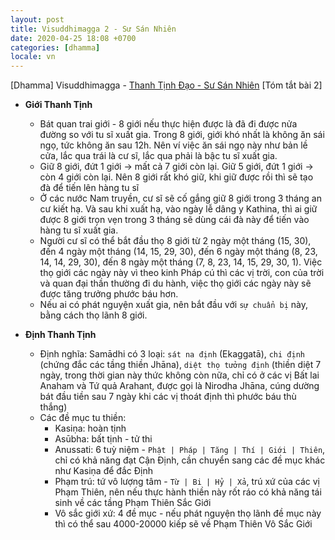 ```yaml
---
layout: post
title: Visuddhimagga 2 - Sư Sán Nhiên
date: 2020-04-25 18:08 +0700
categories: [dhamma]
locale: vn
---
```

[Dhamma] Visuddhimagga - [Thanh Tịnh Đạo - Sư Sán Nhiên](https://www.youtube.com/playlist?list=PLM6nS0DN6oLvie1ZGdVK_aXAtJqm1B_wO)
[Tóm tắt bài 2]
- **Giới Thanh Tịnh**
  + Bát quan trai giới - 8 giới nếu thực hiện được là đã đi được nửa đường so với tu sĩ xuất gia. Trong 8 giới, giới khó nhất là không ăn sái ngọ, tức không ăn sau 12h. Nên ví việc ăn sái ngọ này như bản lề cửa, lắc qua trái là cư sĩ, lắc qua phải là bậc tu sĩ xuất gia.
  + Giữ 8 giới, đứt 1 giới -> mất cả 7 giới còn lại. Giữ 5 giới, đứt 1 giới -> còn 4 giới còn lại. Nên 8 giới rất khó giữ, khi giữ được rồi thì sẽ tạo đà để tiến lên hàng tu sĩ
  + Ở các nước Nam truyền, cư sĩ sẽ cố gắng giữ 8 giới trong 3 tháng an cư kiết hạ. Và sau khi xuất hạ, vào ngày lễ dâng y Kathina, thì ai giữ được 8 giới trọn vẹn trong 3 tháng sẽ dùng cái đà này để tiến vào hàng tu sĩ xuất gia.
  + Người cư sĩ có thể bắt đầu thọ 8 giới từ 2 ngày một tháng (15, 30), đến 4 ngày một tháng (14, 15, 29, 30), đến 6 ngày một tháng (8, 23, 14, 14, 29, 30), đến 8 ngày một tháng (7, 8, 23, 14, 15, 29, 30, 1). Việc thọ giới các ngày này vì theo kinh Pháp cú thì các vị trời, con của trời và quan đại thần thường đi du hành, việc thọ giới các ngày này sẽ được tăng trưởng phước báu hơn.
  + Nếu ai có phát nguyện xuất gia, nên bắt đầu với `sự chuẩn bị` này, bằng cách thọ lãnh 8 giới.

- **Định Thanh Tịnh**
  + Định nghĩa: Samādhi có 3 loại: `sát na định` (Ekaggatā), `chi định` (chứng đắc các tầng thiền Jhāna), `diệt thọ tưởng định` (thiền diệt 7 ngày, trong thời gian này thức không còn nữa, chỉ có ở các vị Bất lai Anaham và Tứ quả Arahant, được gọi là Nirodha Jhāna, cúng dường bát đầu tiền sau 7 ngày khi các vị thoát định thì phước báu thù thắng)
  + Các đề mục tu thiền:
    + Kasiṇa: hoàn tịnh
    + Asūbha: bất tịnh - tử thi
    + Anussati: 6 tuỳ niệm -
      `Phật | Pháp | Tăng | Thí | Giới | Thiên`,
      chỉ có khả năng đạt Cận Định, cần chuyển sang các đề mục khác như Kasiṇa để đắc Định
    + Phạm trú: tứ vô lượng tâm -
      `Từ | Bi | Hỷ | Xả`, trú xứ của các vị Phạm Thiên, nên nếu thực hành thiền này rốt ráo có khả năng tái sinh về các tầng Phạm Thiên Sắc Giới
    + Vô sắc giới xứ: 4 đề mục - nếu phát nguyện thọ lãnh đề mục này thì có thể sau 4000-20000 kiếp sẽ về  Phạm Thiên Vô Sắc Giới
